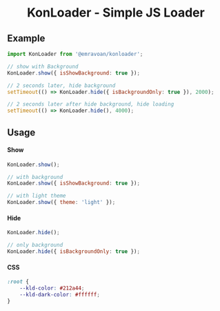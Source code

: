<h1 align="center">KonLoader - Simple JS Loader</h1>

## Example

```js
import KonLoader from '@emravoan/konloader';

// show with Background
KonLoader.show({ isShowBackground: true });

// 2 seconds later, hide background
setTimeout(() => KonLoader.hide({ isBackgroundOnly: true }), 2000);

// 2 seconds later after hide background, hide loading
setTimeout(() => KonLoader.hide(), 4000);
```

## Usage

#### Show

```js
KonLoader.show();

// with background
KonLoader.show({ isShowBackground: true });

// with light theme
KonLoader.show({ theme: 'light' });
```

#### Hide

```js
KonLoader.hide();

// only background
KonLoader.hide({ isBackgroundOnly: true });
```

#### CSS

```css
:root {
	--kld-color: #212a44;
	--kld-dark-color: #ffffff;
}
```
